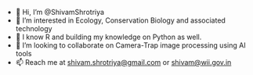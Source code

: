 - 👋 Hi, I’m @ShivamShrotriya
- 👀 I’m interested in Ecology, Conservation Biology and associated technology 
- 🌱 I know R and building my knowledge on Python as well.
- 💞️ I’m looking to collaborate on Camera-Trap image processing using AI tools
- 📫 Reach me at shivam.shrotriya@gmail.com or shivam@wii.gov.in

<!---
ShivamShrotriya/ShivamShrotriya is a ✨ special ✨ repository because its `README.md` (this file) appears on your GitHub profile.
You can click the Preview link to take a look at your changes.
--->
